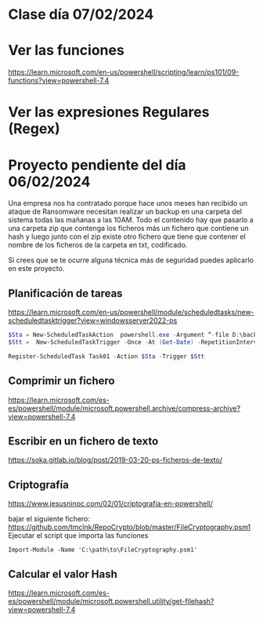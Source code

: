 # Clase día 07/02/2024

# Ver las funciones
https://learn.microsoft.com/en-us/powershell/scripting/learn/ps101/09-functions?view=powershell-7.4

# Ver las expresiones Regulares (Regex)

# Proyecto pendiente del día 06/02/2024

Una empresa nos ha contratado porque hace unos meses han recibido un ataque de Ransomware necesitan realizar un backup en una carpeta del sistema todas las mañanas a las 10AM. Todo el contenido hay que pasarlo a una carpeta zip que contenga los ficheros más un fichero que contiene un hash y luego junto con el zip existe otro fichero que tiene que contener el nombre de los ficheros de la carpeta en txt, codificado.

Si crees que se te ocurre alguna técnica más de seguridad puedes aplicarlo en este proyecto.

## Planificación de tareas
https://learn.microsoft.com/en-us/powershell/module/scheduledtasks/new-scheduledtasktrigger?view=windowsserver2022-ps

```powershell
$Sta = New-ScheduledTaskAction  powershell.exe -Argument “-file D:\backup.ps1” -WorkingDirectory “C:\WINDOWS\system32\WindowsPowerShell\v1.0”
$Stt =  New-ScheduledTaskTrigger -Once -At (Get-Date) -RepetitionInterval (New-TimeSpan -Minutes 3)

Register-ScheduledTask Task01 -Action $Sta -Trigger $Stt
```

## Comprimir un fichero
https://learn.microsoft.com/es-es/powershell/module/microsoft.powershell.archive/compress-archive?view=powershell-7.4

## Escribir en un fichero de texto
https://soka.gitlab.io/blog/post/2019-03-20-ps-ficheros-de-texto/

## Criptografía
https://www.jesusninoc.com/02/01/criptografia-en-powershell/

bajar el siguiente fichero: https://github.com/tmclnk/RepoCrypto/blob/master/FileCryptography.psm1
Ejecutar el script que importa las funciones
```powesrshell
Import-Module -Name 'C:\path\to\FileCryptography.psm1'
```

## Calcular el valor Hash
https://learn.microsoft.com/es-es/powershell/module/microsoft.powershell.utility/get-filehash?view=powershell-7.4

